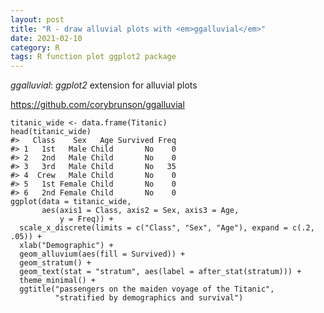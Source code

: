 ```yaml
---
layout: post
title: "R - draw alluvial plots with <em>ggalluvial</em>"
date: 2021-02-10
category: R
tags: R function plot ggplot2 package
---
```


<em>ggalluvial</em>: <em>ggplot2</em> extension for alluvial plots

<a href="https://github.com/corybrunson/ggalluvial">https://github.com/corybrunson/ggalluvial</a>

```
titanic_wide <- data.frame(Titanic)
head(titanic_wide)
#>   Class    Sex   Age Survived Freq
#> 1   1st   Male Child       No    0
#> 2   2nd   Male Child       No    0
#> 3   3rd   Male Child       No   35
#> 4  Crew   Male Child       No    0
#> 5   1st Female Child       No    0
#> 6   2nd Female Child       No    0
ggplot(data = titanic_wide,
       aes(axis1 = Class, axis2 = Sex, axis3 = Age,
           y = Freq)) +
  scale_x_discrete(limits = c("Class", "Sex", "Age"), expand = c(.2, .05)) +
  xlab("Demographic") +
  geom_alluvium(aes(fill = Survived)) +
  geom_stratum() +
  geom_text(stat = "stratum", aes(label = after_stat(stratum))) +
  theme_minimal() +
  ggtitle("passengers on the maiden voyage of the Titanic",
          "stratified by demographics and survival")
```
